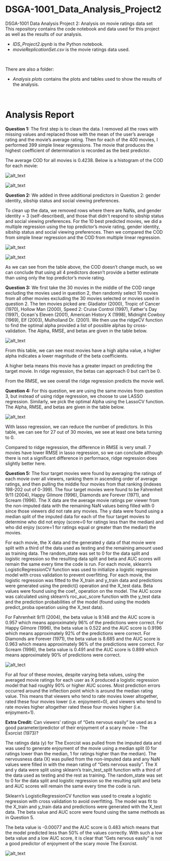 # DSGA-1001_Data_Analysis_Project2
DSGA-1001 Data Analysis Project 2: Analysis on movie ratings data set
<br>
This repository contains the code notebook and data used for this project as well as the results of our analysis.
* <em>IDS_Project2.ipynb</em> is the Python notebook.
* <em>movieReplicationSet.csv</em> is the movie ratings data used.
<br>

There are also a folder:<br>
* <em>Analysis plots</em> contains the plots and tables used to show the results of the analysis.
<br>

# Analysis Report
**Question 1:**
The first step is to clean the data. I removed all the rows with missing values and replaced those with the mean of the user’s average rating and the movie’s average rating. Then for each of the 400 movies, I performed 399 simple linear regressions. The movie that produces the highest coefficient of determination is recorded as the best predictor. 

The average COD for all movies is 0.4238. Below is a histogram of the COD for each movie:

![alt_text](https://github.com/sophiejuco/DSGA-1001_Data_Analysis_Project2/blob/main/Analysis%20plots/plotQ1_1.png)

![alt_text](https://github.com/sophiejuco/DSGA-1001_Data_Analysis_Project2/blob/main/Analysis%20plots/plotQ1_2.png)

**Question 2:**
We added in three additional predictors in Question 2: gender identity, sibship status and social viewing preferences. 

To clean up the data, we removed rows where there are NaNs, and gender identity = 3 (self-described), and those that didn't respond to sibship status and social viewing preferences.
For the 10 best predicted movies, we did a multiple regression using the top predictor’s movie rating, gender identity, sibship status and social viewing preferences. Then we compared the COD from simple linear regression and the COD from multiple linear regression. 

![alt_text](https://github.com/sophiejuco/DSGA-1001_Data_Analysis_Project2/blob/main/Analysis%20plots/plotQ2_1.png)

![alt_text](https://github.com/sophiejuco/DSGA-1001_Data_Analysis_Project2/blob/main/Analysis%20plots/plotQ2_2.png)

As we can see from the table above, the COD doesn’t change much, so we can conclude that using all 4 predictors doesn’t provide a better estimate than using only the top predictor’s movie rating. 

**Question 3:**
We first take the 30 movies in the middle of the COD range excluding the movies used in question 2, then randomly select 10 movies from all other movies excluding the 30 movies selected or movies used in question 2. The ten movies picked are: Gladiator (2000), Tropic of Cancer (1970), Hollow Man (2000), Speed 2: Cruise Control (1997), Father's Day (1997), Ocean's Eleven (2001), American History X (1998), Midnight Cowboy (1969), Elf (2003), Mulholland Dr. (2001). We then use the ridgeCV function to find the optimal alpha provided a list of possible alphas by cross-validation. The Alpha, RMSE, and betas are given in the table below. 

![alt_text](https://github.com/sophiejuco/DSGA-1001_Data_Analysis_Project2/blob/main/Analysis%20plots/plotQ3_1.png)

From this table, we can see most movies have a high alpha value, a higher alpha indicates a lower magnitude of the beta coefficients. 

A higher beta means this movie has a greater impact on predicting the target movie. In ridge regression, the betas can approach 0 but can’t be 0. 

From the RMSE, we see overall the ridge regression predicts the movie well. 

**Question 4:**
For this question, we are using the same movies from question 3, but instead of using ridge regression, we choose to use LASSO regression. Similarly, we pick the optimal Alpha using the LassoCV function. The Alpha, RMSE, and betas are given in the table below. 

![alt_text](https://github.com/sophiejuco/DSGA-1001_Data_Analysis_Project2/blob/main/Analysis%20plots/plotQ4_1.png)

With lasso regression, we can reduce the number of predictors. In this table, we can see for 27 out of 30 movies, we see at least one beta turning to 0. 

Compared to ridge regression, the difference in RMSE is very small. 7 movies have lower RMSE in lasso regression, so we can conclude although there is not a significant difference in performace, ridge regression does slightly better here. 

**Question 5:**
The four target movies were found by averaging the ratings of each movie over all viewers, ranking them in ascending order of average ratings, and then pulling the middle four movies from that ranking (indexes 198-202 out of 0-399). The four target movies were found to be Fahrenheit 9/11 (2004), Happy Gilmore (1996), Diamonds are Forever (1971), and Scream (1996). The X data are the average movie ratings per viewer from the non-imputed data with the remaining NaN values being filled with 0 since those viewers did not rate any movies. The y data were found using a median split of the imputed data for each of the four target movies to determine who did not enjoy (score=0 for ratings less than the median) and who did enjoy (score=1 for ratings equal or greater than the median) the movies. 

For each movie, the X data and the generated y data of that movie were split with a third of the data used as testing and the remaining amount used as training data. The random_state was set to 0 for the data split and logistic regression so the resulting data split and beta and AUC scores will remain the same every time the code is run. 
For each movie, sklearn’s LogisticRegressionCV function was used to initialize a logistic regression model with cross validation to prevent overfitting. For each movie, the logistic regression was fitted to the X_train and y_train data and predictions were generated using the predict() operation and the X_test data. Beta values were found using the coef_ operation on the model. The AUC score was calculated using sklearn’s roc_auc_score function with the y_test data and the prediction probabilities of the model (found using the models predict_proba operation using the X_test data). 

For Fahrenheit 9/11 (2004), the beta value is 9.148 and the AUC score is 0.957 which means approximately 96% of the predictions were correct. For Happy Gilmore (1996), the beta value is 0.522 and the AUC score is 0.9196 which means approximately 92% of the predictions were correct. For Diamonds are Forever (1971), the beta value is 8.685 and the AUC score is 0.963 which means approximately 96% of the predictions were correct. For Scream (1996), the beta value is 0.491 and the AUC score is 0.899 which means approximately 90% of predictions were correct.

![alt_tect](https://github.com/sophiejuco/DSGA-1001_Data_Analysis_Project2/blob/main/Analysis%20plots/plotQ5_1.png)

For all four of these movies, despite varying beta values, using the averaged movie ratings for each user as X produced a logistic regression model that had roughly 90% or higher AUC scores. Most prediction errors occurred around the inflection point which is around the median rating value. This means that viewers who tend to rate movies lower altogether, rated these four movies lower (i.e. enjoyment=0), and viewers who tend to rate movies higher altogether rated these four movies higher (i.e. enjoyment=1).

**Extra Credit:**
 Can viewers’ ratings of “Gets nervous easily” be used as a good parameter/predictor of their enjoyment of a scary movie - The Exorcist (1973)? 

The ratings data (y) for The Exorcist was pulled from the imputed data and was used to generate enjoyment of the movie using a median split (0 for ratings lower than the median, 1 for ratings higher than the median). The nervousness data (X) was pulled from the non-imputed data and any NaN values were filled in with the mean rating of “Gets nervous easily”. The X and y data were split using sklearn’s train_test_split function with a third of the data used as testing and the rest as training. The random_state was set to 0 for the data split and logistic regression so the resulting split and beta and AUC scores will remain the same every time the code is run.

Sklearn’s LogisticRegressionCV function was used to create a logistic regression with cross validation to avoid overfitting. The model was fit to the X_train and y_train data and predictions were generated with the X_test data. The beta value and AUC score were found using the same methods as in Question 5. 

The beta value is -0.00077 and the AUC score is 0.483 which means that the model predicted less than 50% of the values correctly. With such a low beta value and a low AUC score, it is clear that “Gets nervous easily” is not a good predictor of enjoyment of the scary movie The Exorcist.

![alt_text](https://github.com/sophiejuco/DSGA-1001_Data_Analysis_Project2/blob/main/Analysis%20plots/plotEC.png)




